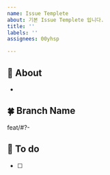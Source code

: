 ```yaml
---
name: Issue Templete
about: 기본 Issue Templete 입니다.
title: ''
labels: ''
assignees: 00yhsp

---
```


## 🍏 About
* 

## 🍀 Branch Name
feat/#?-

## 🌱 To do
- [ ]
